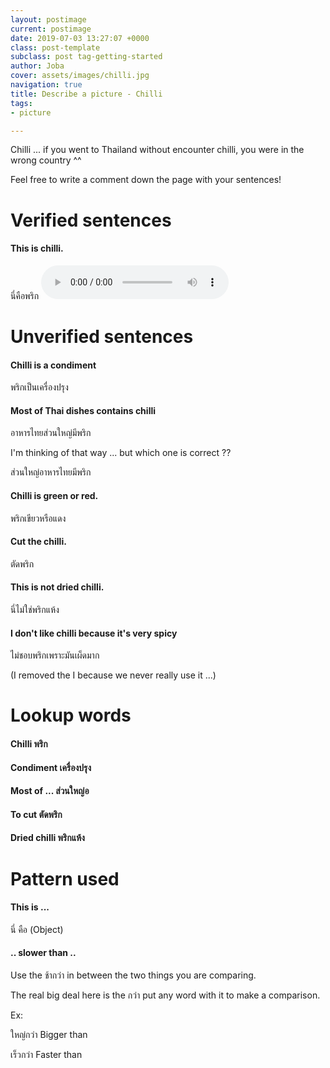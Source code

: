 ```yaml
---
layout: postimage
current: postimage
date: 2019-07-03 13:27:07 +0000
class: post-template
subclass: post tag-getting-started
author: Joba
cover: assets/images/chilli.jpg
navigation: true
title: Describe a picture - Chilli
tags:
- picture

---
```

Chilli ... if you went to Thailand without encounter chilli, you were in the wrong country ^^

Feel free to write a comment down the page with your sentences!

# Verified sentences

#### This is chilli.

<span class="blue">นี่คือพริก</span> <audio controls preload src="assets/sound/นี่คือพริก.mp3">

# Unverified sentences

#### Chilli is a condiment

<span class="blue">พริกเป็นเครื่องปรุง</span>

#### Most of Thai dishes contains chilli

<span class="blue">อาหารไทยส่วนใหญ่มีพริก</span>

I'm thinking of that way ... but which one is correct ?? 

<span class="blue">ส่วนใหญ่อาหารไทยมีพริก</span>

#### Chilli is green or red.

<span class="blue">พริกเขียวหรือแดง</span>

#### Cut the chilli.

<span class="blue">ตัดพริก</span>

#### This is not dried chilli.

<span class="blue">นี่ไม่ใช่พริกแห้ง</span>

#### I don't like chilli because it's very spicy

<span class="blue">ไม่ชอบพริกเพราะมันเผ็ดมาก</span>

(I removed the I because we never really use it ...) 

# Lookup words

#### Chilli <span class="blue">พริก</span>

#### Condiment <span class="blue">เครื่องปรุง</span>

#### Most of ... <span class="blue">ส่วนใหญ่อ</span>

#### To cut <span class="blue">ตัดพริก</span>

#### Dried chilli <span class="blue">พริกแห้ง</span>

# Pattern used

#### This is ...

<span class="blue">นี่ คือ (Object)</span>

#### .. slower than ..

Use the <span class="blue">ช้ากว่า</span> in between the two things you are comparing.

The real big deal here is the <span class="blue">กว่า</span> put any word with it to make a comparison.

Ex:

<span class="blue">ใหญ่กว่า</span> Bigger than

<span class="blue">เร็วกว่า</span> Faster than